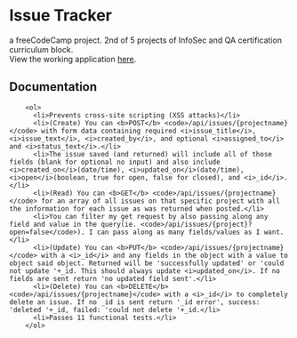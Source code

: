 # Issue Tracker
a freeCodeCamp project. 2nd of 5 projects of InfoSec and QA certification curriculum block.</br>
View the working application [here](https://bone-lavender.glitch.me/).</br>
## Documentation
        <ol>
          <li>Prevents cross-site scripting (XSS attacks)</li>
          <li>(Create) You can <b>POST</b> <code>/api/issues/{projectname}</code> with form data containing required <i>issue_title</i>, <i>issue_text</i>, <i>created_by</i>, and optional <i>assigned_to</i> and <i>status_text</i>.</li>
          <li>The issue saved (and returned) will include all of those fields (blank for optional no input) and also include <i>created_on</i>(date/time), <i>updated_on</i>(date/time), <i>open</i>(boolean, true for open, false for closed), and <i>_id</i>.</li>
          <li>(Read) You can <b>GET</b> <code>/api/issues/{projectname}</code> for an array of all issues on that specific project with all the information for each issue as was returned when posted.</li>
          <li>You can filter my get request by also passing along any field and value in the query(ie. <code>/api/issues/{project}?open=false</code>). I can pass along as many fields/values as I want.</li>
          <li>(Update) You can <b>PUT</b> <code>/api/issues/{projectname}</code> with a <i>_id</i> and any fields in the object with a value to object said object. Returned will be 'successfully updated' or 'could not update '+_id. This should always update <i>updated_on</i>. If no fields are sent return 'no updated field sent'.</li>
          <li>(Delete) You can <b>DELETE</b> <code>/api/issues/{projectname}</code> with a <i>_id</i> to completely delete an issue. If no _id is sent return '_id error', success: 'deleted '+_id, failed: 'could not delete '+_id.</li>
          <li>Passes 11 functional tests.</li>
        </ol>
